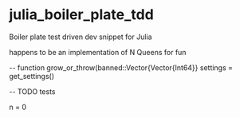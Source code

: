 #  julia_boiler_plate_tdd
Boiler plate test driven dev snippet for Julia

happens to be an implementation of N Queens for fun

--
function grow_or_throw(banned::Vector{Vector{Int64}}
    settings = get_settings()

--
TODO tests

n = 0

